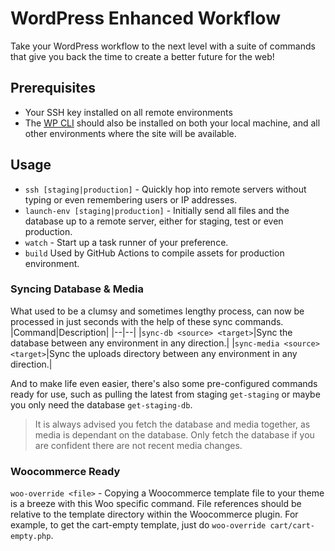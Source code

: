 # WordPress Enhanced Workflow
Take your WordPress workflow to the next level with a suite of commands that give you back the time to create a better future for the web!

## Prerequisites

 - Your SSH key installed on all remote environments
- The [WP CLI](https://wp-cli.org/) should also be installed on both
   your local machine, and all other environments where the site will be
   available.

## Usage

 - `ssh [staging|production]` - Quickly hop into remote servers without typing or even remembering users or IP addresses. 
 - `launch-env [staging|production]` - Initially send all files and the database up to a remote server, either for staging, test or even production.
 - `watch` - Start up a task runner of your preference.
 - `build` Used by GitHub Actions to compile assets for production environment.

### Syncing Database & Media
What used to be a clumsy and sometimes lengthy process, can now be processed in just seconds with the help of these sync commands.
|Command|Description|
|--|--|
|`sync-db <source> <target>`|Sync the database between any environment in any direction.|
|`sync-media <source> <target>`|Sync the uploads directory between any environment in any direction.|
 
 And to make life even easier, there's also some pre-configured commands ready for use, such as pulling the latest from staging `get-staging` or maybe you only need the database `get-staging-db`.
 

> It is always advised you fetch the database and media together, as media is dependant on the database. Only fetch the database if you are confident there are not recent media changes.

### Woocommerce Ready
`woo-override <file>` - Copying a Woocommerce template file to your theme is a breeze with this Woo specific command. File references should be relative to the template directory within the Woocommerce plugin. For example, to get the cart-empty template, just do `woo-override cart/cart-empty.php`.
